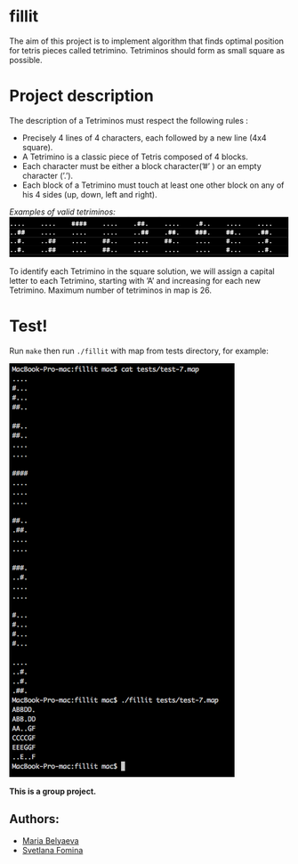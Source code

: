 # fillit
The aim of this project is to implement algorithm that finds optimal position for tetris pieces called tetrimino. Tetriminos should form as small square as possible.
# Project description
The description of a Tetriminos must respect the following rules :
- Precisely 4 lines of 4 characters, each followed by a new line (4x4 square).
- A Tetrimino is a classic piece of Tetris composed of 4 blocks.
- Each character must be either a block character(’#’ ) or an empty character (’.’).
- Each block of a Tetrimino must touch at least one other block on any of his 4 sides (up, down, left and right).

*Examples of valid tetriminos:*<br>
![Valid](https://github.com/randomaru/fillit/raw/master/img/valid.png)<br>

To identify each Tetrimino in the square solution, we will assign a capital letter to each Tetrimino, starting with ’A’ and increasing for each new Tetrimino. Maximum number of tetriminos in map is 26.

# Test!
Run `make` then run `./fillit` with map from tests directory, for example:<br>

![prog](https://github.com/randomaru/fillit/raw/master/img/prog.png)<br>

**This is a group project.**  

## Authors: 


<ul>
        <li><a href="https://github.com/randomaru">Maria Belyaeva</a></li>
        <li> <a href="https://github.com/Svetlaaanl">Svetlana Fomina</a></li>
</ul>
